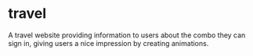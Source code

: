 # travel
A travel website providing information to users about the combo they can sign in, giving users a nice impression by creating animations. 
